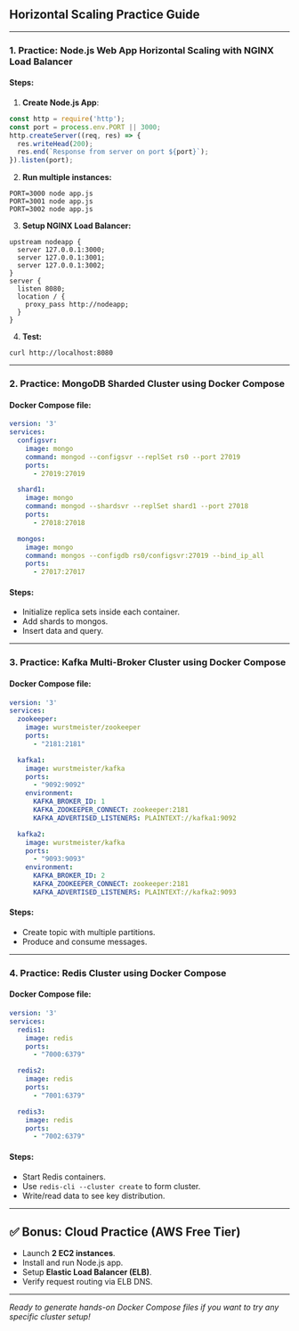 ## Horizontal Scaling Practice Guide

---

### 1. **Practice: Node.js Web App Horizontal Scaling with NGINX Load Balancer**

#### **Steps:**

1. **Create Node.js App**:

```js
const http = require('http');
const port = process.env.PORT || 3000;
http.createServer((req, res) => {
  res.writeHead(200);
  res.end(`Response from server on port ${port}`);
}).listen(port);
```

2. **Run multiple instances:**

```
PORT=3000 node app.js
PORT=3001 node app.js
PORT=3002 node app.js
```

3. **Setup NGINX Load Balancer:**

```
upstream nodeapp {
  server 127.0.0.1:3000;
  server 127.0.0.1:3001;
  server 127.0.0.1:3002;
}
server {
  listen 8080;
  location / {
    proxy_pass http://nodeapp;
  }
}
```

4. **Test:**

```
curl http://localhost:8080
```

---

### 2. **Practice: MongoDB Sharded Cluster using Docker Compose**

#### **Docker Compose file:**

```yaml
version: '3'
services:
  configsvr:
    image: mongo
    command: mongod --configsvr --replSet rs0 --port 27019
    ports:
      - 27019:27019

  shard1:
    image: mongo
    command: mongod --shardsvr --replSet shard1 --port 27018
    ports:
      - 27018:27018

  mongos:
    image: mongo
    command: mongos --configdb rs0/configsvr:27019 --bind_ip_all
    ports:
      - 27017:27017
```

#### **Steps:**

- Initialize replica sets inside each container.
- Add shards to mongos.
- Insert data and query.

---

### 3. **Practice: Kafka Multi-Broker Cluster using Docker Compose**

#### **Docker Compose file:**

```yaml
version: '3'
services:
  zookeeper:
    image: wurstmeister/zookeeper
    ports:
      - "2181:2181"

  kafka1:
    image: wurstmeister/kafka
    ports:
      - "9092:9092"
    environment:
      KAFKA_BROKER_ID: 1
      KAFKA_ZOOKEEPER_CONNECT: zookeeper:2181
      KAFKA_ADVERTISED_LISTENERS: PLAINTEXT://kafka1:9092

  kafka2:
    image: wurstmeister/kafka
    ports:
      - "9093:9093"
    environment:
      KAFKA_BROKER_ID: 2
      KAFKA_ZOOKEEPER_CONNECT: zookeeper:2181
      KAFKA_ADVERTISED_LISTENERS: PLAINTEXT://kafka2:9093
```

#### **Steps:**

- Create topic with multiple partitions.
- Produce and consume messages.

---

### 4. **Practice: Redis Cluster using Docker Compose**

#### **Docker Compose file:**

```yaml
version: '3'
services:
  redis1:
    image: redis
    ports:
      - "7000:6379"

  redis2:
    image: redis
    ports:
      - "7001:6379"

  redis3:
    image: redis
    ports:
      - "7002:6379"
```

#### **Steps:**

- Start Redis containers.
- Use `redis-cli --cluster create` to form cluster.
- Write/read data to see key distribution.

---

## ✅ **Bonus: Cloud Practice (AWS Free Tier)**

- Launch **2 EC2 instances**.
- Install and run Node.js app.
- Setup **Elastic Load Balancer (ELB)**.
- Verify request routing via ELB DNS.

---

*Ready to generate hands-on Docker Compose files if you want to try any specific cluster setup!*

